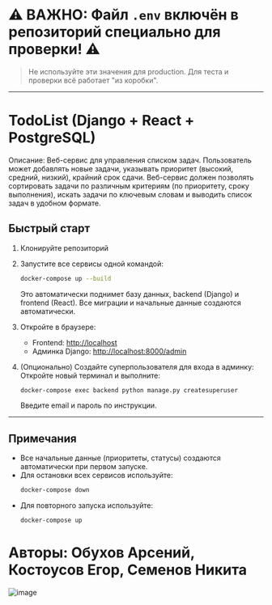 # ⚠️ ВАЖНО: Файл `.env` включён в репозиторий специально для проверки! ⚠️

> Не используйте эти значения для production. Для теста и проверки всё работает "из коробки".

---

# TodoList (Django + React + PostgreSQL)

Описание: Веб-сервис для управления списком задач.
Пользователь может добавлять новые задачи, указывать приоритет (высокий, средний, низкий), крайний срок сдачи.
Веб-сервис должен позволять сортировать задачи по различным критериям (по приоритету, сроку выполнения), искать задачи по ключевым словам и выводить список задач в удобном формате.

## Быстрый старт

1. Клонируйте репозиторий

2. Запустите все сервисы одной командой:
   ```bash
   docker-compose up --build
   ```
   Это автоматически поднимет базу данных, backend (Django) и frontend (React). Все миграции и начальные данные создаются автоматически.

3. Откройте в браузере:
   - Frontend: [http://localhost](http://localhost)
   - Админка Django: [http://localhost:8000/admin](http://localhost:8000/admin)

4. (Опционально) Создайте суперпользователя для входа в админку:
   Откройте новый терминал и выполните:
   ```bash
   docker-compose exec backend python manage.py createsuperuser
   ```
   Введите email и пароль по инструкции.

---

## Примечания
- Все начальные данные (приоритеты, статусы) создаются автоматически при первом запуске.
- Для остановки всех сервисов используйте:
   ```bash
   docker-compose down
   ```
- Для повторного запуска используйте:
   ```bash
   docker-compose up
   ```
# Авторы: Обухов Арсений, Костоусов Егор, Семенов Никита

![image](https://github.com/user-attachments/assets/b7f6b586-6ab6-424c-b278-c12302b65d15)
